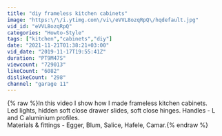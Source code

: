```yaml
---
title: "diy frameless kitchen cabinets"
image: "https:\/\/i.ytimg.com\/vi\/eVVL8ozqRpQ\/hqdefault.jpg"
vid_id: "eVVL8ozqRpQ"
categories: "Howto-Style"
tags: ["kitchen","cabinets","diy"]
date: "2021-11-21T01:38:21+03:00"
vid_date: "2019-11-17T19:55:41Z"
duration: "PT9M47S"
viewcount: "729013"
likeCount: "6082"
dislikeCount: "298"
channel: "garage 11"
---
```

{% raw %}In this video I show how I made frameless kitchen cabinets. <br />Led lights, hidden soft close drawer slides, soft close hinges. Handles - L and C aluminium profiles.<br />Materials &amp; fittings - Egger, Blum, Salice, Hafele, Camar.{% endraw %}
